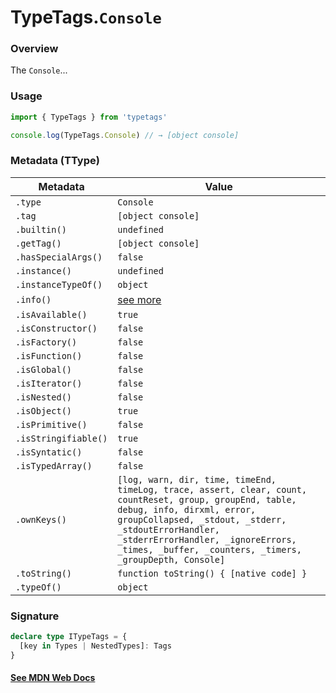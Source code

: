 # TypeTags.`Console`

### Overview

The `Console`...

### Usage

```js
import { TypeTags } from 'typetags'

console.log(TypeTags.Console) // → [object console]
```

### Metadata (TType)

| Metadata             | Value                                                                                                                                                                                                                                                                                         |
| -------------------- | --------------------------------------------------------------------------------------------------------------------------------------------------------------------------------------------------------------------------------------------------------------------------------------------- |
| `.type`              | `Console`                                                                                                                                                                                                                                                                                     |
| `.tag`               | `[object console]`                                                                                                                                                                                                                                                                            |
| `.builtin()`         | `undefined`                                                                                                                                                                                                                                                                                   |
| `.getTag()`          | `[object console]`                                                                                                                                                                                                                                                                            |
| `.hasSpecialArgs()`  | `false`                                                                                                                                                                                                                                                                                       |
| `.instance()`        | `undefined`                                                                                                                                                                                                                                                                                   |
| `.instanceTypeOf()`  | `object`                                                                                                                                                                                                                                                                                      |
| `.info()`            | [see more]()                                                                                                                                                                                                                                                                                  |
| `.isAvailable()`     | `true`                                                                                                                                                                                                                                                                                        |
| `.isConstructor()`   | `false`                                                                                                                                                                                                                                                                                       |
| `.isFactory()`       | `false`                                                                                                                                                                                                                                                                                       |
| `.isFunction()`      | `false`                                                                                                                                                                                                                                                                                       |
| `.isGlobal()`        | `false`                                                                                                                                                                                                                                                                                       |
| `.isIterator()`      | `false`                                                                                                                                                                                                                                                                                       |
| `.isNested()`        | `false`                                                                                                                                                                                                                                                                                       |
| `.isObject()`        | `true`                                                                                                                                                                                                                                                                                        |
| `.isPrimitive()`     | `false`                                                                                                                                                                                                                                                                                       |
| `.isStringifiable()` | `true`                                                                                                                                                                                                                                                                                        |
| `.isSyntatic()`      | `false`                                                                                                                                                                                                                                                                                       |
| `.isTypedArray()`    | `false`                                                                                                                                                                                                                                                                                       |
| `.ownKeys()`         | `[log, warn, dir, time, timeEnd, timeLog, trace, assert, clear, count, countReset, group, groupEnd, table, debug, info, dirxml, error, groupCollapsed, _stdout, _stderr, _stdoutErrorHandler, _stderrErrorHandler, _ignoreErrors, _times, _buffer, _counters, _timers, _groupDepth, Console]` |
| `.toString()`        | `function toString() { [native code] }`                                                                                                                                                                                                                                                       |
| `.typeOf()`          | `object`                                                                                                                                                                                                                                                                                      |

### Signature

```ts
declare type ITypeTags = {
  [key in Types | NestedTypes]: Tags
}
```

#### [See MDN Web Docs](https://developer.mozilla.org/en-US/docs/Web/API/AbortController)
